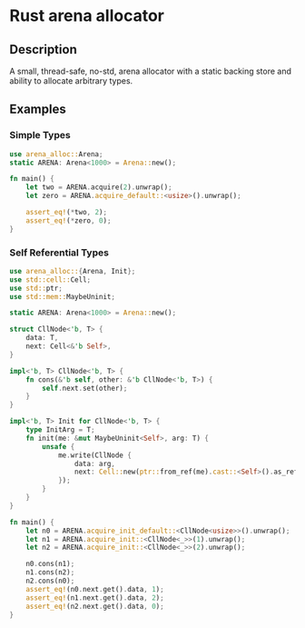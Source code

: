 # Rust arena allocator

## Description

A small, thread-safe, no-std, arena allocator with a static backing store and ability to allocate arbitrary types.

## Examples

### Simple Types

```rust
use arena_alloc::Arena;
static ARENA: Arena<1000> = Arena::new();

fn main() {
    let two = ARENA.acquire(2).unwrap();
    let zero = ARENA.acquire_default::<usize>().unwrap();

    assert_eq!(*two, 2);
    assert_eq!(*zero, 0);
}
```

### Self Referential Types

```rust
use arena_alloc::{Arena, Init};
use std::cell::Cell;
use std::ptr;
use std::mem::MaybeUninit;

static ARENA: Arena<1000> = Arena::new();

struct CllNode<'b, T> {
    data: T,
    next: Cell<&'b Self>,
}

impl<'b, T> CllNode<'b, T> {
    fn cons(&'b self, other: &'b CllNode<'b, T>) {
        self.next.set(other);
    }
}

impl<'b, T> Init for CllNode<'b, T> {
    type InitArg = T;
    fn init(me: &mut MaybeUninit<Self>, arg: T) {
        unsafe {
            me.write(CllNode {
                data: arg,
                next: Cell::new(ptr::from_ref(me).cast::<Self>().as_ref().unwrap()),
            });
        }
    }
}

fn main() {
    let n0 = ARENA.acquire_init_default::<CllNode<usize>>().unwrap();
    let n1 = ARENA.acquire_init::<CllNode<_>>(1).unwrap();
    let n2 = ARENA.acquire_init::<CllNode<_>>(2).unwrap();

    n0.cons(n1);
    n1.cons(n2);
    n2.cons(n0);
    assert_eq!(n0.next.get().data, 1);
    assert_eq!(n1.next.get().data, 2);
    assert_eq!(n2.next.get().data, 0);
}
```
